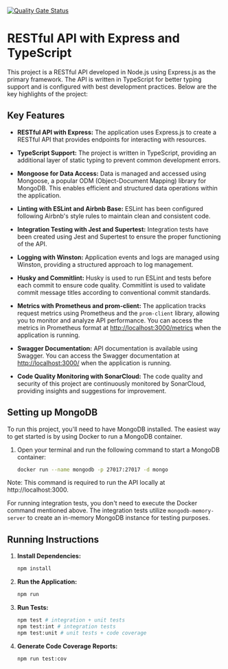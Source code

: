 [![Quality Gate Status](https://sonarcloud.io/api/project_badges/measure?project=marcosbermejo_nodejs-restful-api&metric=alert_status)](https://sonarcloud.io/summary/new_code?id=marcosbermejo_nodejs-restful-api)

# RESTful API with Express and TypeScript

This project is a RESTful API developed in Node.js using Express.js as the primary framework. The API is written in TypeScript for better typing support and is configured with best development practices. Below are the key highlights of the project:

## Key Features

- **RESTful API with Express:** The application uses Express.js to create a RESTful API that provides endpoints for interacting with resources.

- **TypeScript Support:** The project is written in TypeScript, providing an additional layer of static typing to prevent common development errors.

- **Mongoose for Data Access:** Data is managed and accessed using Mongoose, a popular ODM (Object-Document Mapping) library for MongoDB. This enables efficient and structured data operations within the application.

- **Linting with ESLint and Airbnb Base:** ESLint has been configured following Airbnb's style rules to maintain clean and consistent code.

- **Integration Testing with Jest and Supertest:** Integration tests have been created using Jest and Supertest to ensure the proper functioning of the API.

- **Logging with Winston:** Application events and logs are managed using Winston, providing a structured approach to log management.

- **Husky and Commitlint:** Husky is used to run ESLint and tests before each commit to ensure code quality. Commitlint is used to validate commit message titles according to conventional commit standards.

- **Metrics with Prometheus and prom-client:** The application tracks request metrics using Prometheus and the `prom-client` library, allowing you to monitor and analyze API performance. You can access the metrics in Prometheus format at [http://localhost:3000/metrics](http://localhost:3000/metrics) when the application is running.

- **Swagger Documentation:** API documentation is available using Swagger. You can access the Swagger documentation at [http://localhost:3000/](http://localhost:3000) when the application is running.

- **Code Quality Monitoring with SonarCloud:** The code quality and security of this project are continuously monitored by SonarCloud, providing insights and suggestions for improvement.

## Setting up MongoDB

To run this project, you'll need to have MongoDB installed. The easiest way to get started is by using Docker to run a MongoDB container.

1. Open your terminal and run the following command to start a MongoDB container:

   ```bash
   docker run --name mongodb -p 27017:27017 -d mongo
   ```

Note: This command is required to run the API locally at http://localhost:3000.

For running integration tests, you don't need to execute the Docker command mentioned above. The integration tests utilize `mongodb-memory-server` to create an in-memory MongoDB instance for testing purposes.

## Running Instructions

1. **Install Dependencies:**
   ```bash
   npm install
   ```

2. **Run the Application:**
   ```bash
   npm run
   ```

3. **Run Tests:**
   ```bash
   npm test # integration + unit tests
   npm test:int # integration tests
   npm test:unit # unit tests + code coverage
   ```
  
4. **Generate Code Coverage Reports:**
   ```bash
   npm run test:cov
   ```

